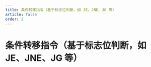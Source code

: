 ```yaml
---
title: 条件转移指令（基于标志位判断，如 JE、JNE、JG 等）
article: false
order: 2
---
```

# 条件转移指令（基于标志位判断，如 JE、JNE、JG 等）

